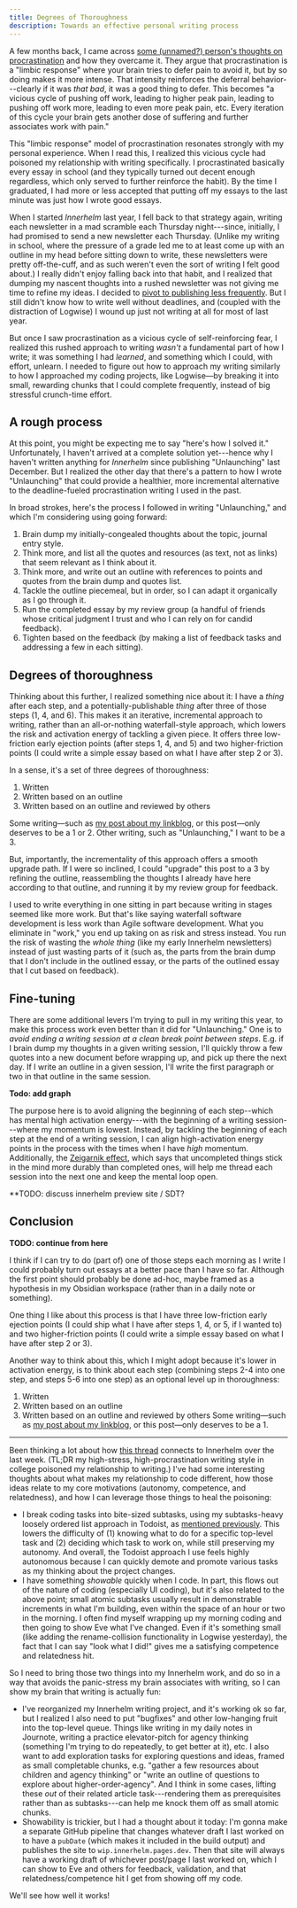 ```yaml
---
title: Degrees of Thoroughness
description: Towards an effective personal writing process
---
```

A few months back, I came across [some (unnamed?) person's thoughts on procrastination](https://learnhowtolearn.org/how-i-cured-procrastination/) and how they overcame it. They argue that procrastination is a "limbic response" where your brain tries to defer pain to avoid it, but by so doing makes it more intense. That intensity reinforces the deferral behavior---clearly if it was _that bad_, it was a good thing to defer. This becomes "a vicious cycle of pushing off work, leading to higher peak pain, leading to pushing off work more, leading to even more peak pain, etc. Every iteration of this cycle your brain gets another dose of suffering and further associates work with pain."

This "limbic response" model of procrastination resonates strongly with my personal experience. When I read this, I realized this vicious cycle had poisoned my relationship with writing specifically. I procrastinated basically every essay in school (and they typically turned out decent enough regardless, which only served to further reinforce the habit). By the time I graduated, I had more or less accepted that putting off my essays to the last minute was just how I wrote good essays.

When I started _Innerhelm_ last year, I fell back to that strategy again, writing each newsletter in a mad scramble each Thursday night---since, initially, I had promised to send a new newsletter each Thursday. (Unlike my writing in school, where the pressure of a grade led me to at least come up with an outline in my head before sitting down to write, these newsletters were pretty off-the-cuff, and as such weren't even the sort of writing I felt good about.) I really didn't enjoy falling back into that habit, and I realized that dumping my nascent thoughts into a rushed newsletter was not giving me time to refine my ideas. I decided to [pivot to publishing less frequently](https://innerhelm.com/newsletters/a-change-in-cadence/). But I still didn't know how to write well without deadlines, and (coupled with the distraction of Logwise) I wound up just not writing at all for most of last year.

But once I saw procrastination as a vicious cycle of self-reinforcing fear, I realized this rushed approach to writing _wasn't_ a fundamental part of how I write; it was something I had *learned*, and something which I could, with effort, unlearn. I needed to figure out how to approach my writing similarly to how I approached my coding projects, like Logwise—by breaking it into small, rewarding chunks that I could complete frequently, instead of big stressful crunch-time effort.

## A rough process

At this point, you might be expecting me to say "here's how I solved it." Unfortunately, I haven't arrived at a complete solution yet---hence why I haven't written anything for _Innerhelm_ since publishing "Unlaunching" last December. But I realized the other day that there's a pattern to how I wrote "Unlaunching" that could provide a healthier, more incremental alternative to the deadline-fueled procrastination writing I used in the past.

In broad strokes, here's the process I followed in writing "Unlaunching," and which I'm considering using going forward:

1. Brain dump my initially-congealed thoughts about the topic, journal entry style. 
2. Think more, and list all the quotes and resources (as text, not as links) that seem relevant as I think about it.
3. Think more, and write out an outline with references to points and quotes from the brain dump and quotes list.
4. Tackle the outline piecemeal, but in order, so I can adapt it organically as I go through it.
5. Run the completed essay by my review group (a handful of friends whose critical judgment I trust and who I can rely on for candid feedback).
6. Tighten based on the feedback (by making a list of feedback tasks and addressing a few in each sitting).

## Degrees of thoroughness

Thinking about this further, I realized something nice about it: I have a _thing_ after each step, and a potentially-publishable _thing_ after three of those steps (1, 4, and 6). This makes it an iterative, incremental approach to writing, rather than an all-or-nothing waterfall-style approach, which lowers the risk and activation energy of tackling a given piece. It offers three low-friction early ejection points (after steps 1, 4, and 5) and two higher-friction points (I could write a simple essay based on what I have after step 2 or 3).

In a sense, it's a set of three degrees of thoroughness:
1. Written
2. Written based on an outline
3. Written based on an outline and reviewed by others

Some writing—such as [my post about my linkblog](/posts/linkblog), or this post—only deserves to be a 1 or 2. Other writing, such as "Unlaunching," I want to be a 3.

But, importantly, the incrementality of this approach offers a smooth upgrade path. If I were so inclined, I could "upgrade" this post to a 3 by refining the outline, reassembling the thoughts I already have here according to that outline, and running it by my review group for feedback.

I used to write everything in one sitting in part because writing in stages seemed like more work. But that's like saying waterfall software development is less work than Agile software development. What you eliminate in "work," you end up taking on as risk and stress instead. You run the risk of wasting the _whole thing_ (like my early Innerhelm newsletters) instead of just wasting parts of it (such as, the parts from the brain dump that I don't include in the outlined essay, or the parts of the outlined essay that I cut based on feedback).

## Fine-tuning

There are some additional levers I'm trying to pull in my writing this year, to make this process work even better than it did for "Unlaunching." One is to _avoid ending a writing session at a clean break point between steps_. E.g. if I brain dump my thoughts in a given writing session, I'll quickly throw a few quotes into a new document before wrapping up, and pick up there the next day. If I write an outline in a given session, I'll write the first paragraph or two in that outline in the same session.

**Todo: add graph**

The purpose here is to avoid aligning the beginning of each step--which has mental high activation energy---with the beginning of a writing session---where my momentum is lowest. Instead, by tackling the beginning of each step at the end of a writing session, I can align high-activation energy points in the process with the times when I have _high_ momentum. Additionally, the [Zeigarnik effect](https://en.wikipedia.org/wiki/Zeigarnik_effect), which says that uncompleted things stick in the mind more durably than completed ones, will help me thread each session into the next one and keep the mental loop open.

**TODO: discuss innerhelm preview site / SDT?

## Conclusion

**TODO: continue from here**

I think if I can try to do (part of) one of those steps each morning as I write I could probably turn out essays at a better pace than I have so far. Although the first point should probably be done ad-hoc, maybe framed as a hypothesis in my Obsidian workspace (rather than in a daily note or something).

One thing I like about this process is that I have three low-friction early ejection points (I could ship what I have after steps 1, 4, or 5, if I wanted to) and two higher-friction points (I could write a simple essay based on what I have after step 2 or 3).

Another way to think about this, which I might adopt because it's lower in activation energy, is to think about each step (combining steps 2-4 into one step, and steps 5-6 into one step) as an optional level up in thoroughness:
1. Written
2. Written based on an outline
3. Written based on an outline and reviewed by others
Some writing—such as [my post about my linkblog](/posts/linkblog), or this post—only deserves to be a 1.

---

Been thinking a lot about how [this thread](https://chat.mercerfamily.page/mercer-family/pl/w91gonurr7dg8ezagscs6sne8r) connects to Innerhelm over the last week. (TL;DR my high-stress, high-procrastination writing style in college poisoned my relationship to writing.) I've had some interesting thoughts about what makes my relationship to code different, how those ideas relate to my core motivations (autonomy, competence, and relatedness), and how I can leverage those things to heal the poisoning:
* I break coding tasks into bite-sized subtasks, using my subtasks-heavy loosely ordered list approach in Todoist, as [mentioned previously](https://chat.mercerfamily.page/mercer-family/pl/7os4tsuh67nd7rqzsaddbmte4w). This lowers the difficulty of (1) knowing what to do for a specific top-level task and (2) deciding which task to work on, while still preserving my autonomy. And overall, the Todoist approach I use feels highly autonomous because I can quickly demote and promote various tasks as my thinking about the project changes.
* I have something _showable_ quickly when I code. In part, this flows out of the nature of coding (especially UI coding), but it's also related to the above point; small atomic subtasks usually result in demonstrable increments in what I'm building, even within the space of an hour or two in the morning. I often find myself wrapping up my morning coding and then going to show Eve what I've changed. Even if it's something small (like adding the rename-collision functionality in Logwise yesterday), the fact that I can say "look what I did!" gives me a satisfying competence and relatedness hit.

So I need to bring those two things into my Innerhelm work, and do so in a way that avoids the panic-stress my brain associates with writing, so I can show my brain that writing is actually fun:
* I've reorganized my Innerhelm writing project, and it's working ok so far, but I realized I also need to put "bugfixes" and other low-hanging fruit into the top-level queue. Things like writing in my daily notes in Journote, writing a practice elevator-pitch for agency thinking (something I'm trying to do repeatedly, to get better at it), etc. I also want to add exploration tasks for exploring questions and ideas, framed as small completable chunks, e.g. "gather a few resources about children and agency thinking" or "write an outline of questions to explore about higher-order-agency". And I think in some cases, lifting these _out_ of their related article task---rendering them as prerequisites rather than as subtasks---can help me knock them off as small atomic chunks.
* Showability is trickier, but I had a thought about it today: I'm gonna make a separate GitHub pipeline that changes whatever draft I last worked on to have a `pubDate` (which makes it included in the build output) and publishes the site to `wip.innerhelm.pages.dev`. Then that site will always have a working draft of whichever post/page I last worked on, which I can show to Eve and others for feedback, validation, and that relatedness/competence hit I get from showing off my code.

We'll see how well it works!